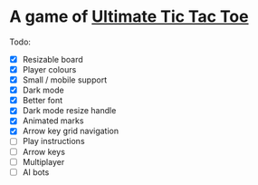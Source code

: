 # A game of [Ultimate Tic Tac Toe](https://mathwithbaddrawings.com/2013/06/16/ultimate-tic-tac-toe/)

Todo:

- [x] Resizable board
- [x] Player colours
- [x] Small / mobile support
- [x] Dark mode
- [x] Better font
- [x] Dark mode resize handle
- [x] Animated marks
- [x] Arrow key grid navigation
- [ ] Play instructions
- [ ] Arrow keys
- [ ] Multiplayer
- [ ] AI bots
